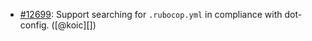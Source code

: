 * [#12699](https://github.com/rubocop/rubocop/issues/12699): Support searching for `.rubocop.yml` in compliance with dot-config. ([@koic][])
